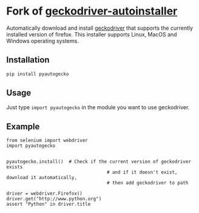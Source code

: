 # Fork of [geckodriver-autoinstaller](https://github.com/yeongbin-jo/python-geckodriver-autoinstaller)
Automatically download and install [geckodriver](https://github.com/mozilla/geckodriver/releases/latest) that supports the currently installed version of firefox. This installer supports Linux, MacOS and Windows operating systems.

## Installation

```bash
pip install pyautogecko
```

## Usage
Just type `import pyautogecko` in the module you want to use geckodriver.

## Example
```
from selenium import webdriver
import pyautogecko


pyautogecko.install()  # Check if the current version of geckodriver exists
                                     # and if it doesn't exist, download it automatically,
                                     # then add geckodriver to path

driver = webdriver.Firefox()
driver.get("http://www.python.org")
assert "Python" in driver.title
```
